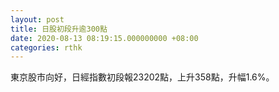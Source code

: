 ```yaml
---
layout: post
title: 日股初段升逾300點
date: 2020-08-13 08:19:15.000000000 +08:00
categories: rthk
---
```


東京股市向好，日經指數初段報23202點，上升358點，升幅1.6%。

